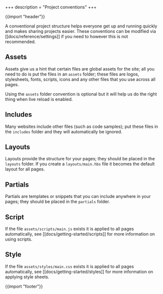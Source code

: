 +++
description = "Project conventions"
+++

{{import "header"}}

A conventional project structure helps everyone get up and running quickly and makes sharing projects easier. These conventions can be modified via [[docs/reference/settings]] if you need to however this is not recommended.

## Assets

Assets give us a hint that certain files are global assets for the site; all you need to do is put the files in an `assets` folder; these files are logos, stylesheets, fonts, scripts, icons and any other files that you use across all pages.

Using the `assets` folder convention is optional but it will help us do the right thing when live reload is enabled.

## Includes

Many websites include other files (such as code samples); put these files in the `includes` folder and they will automatically be ignored.

## Layouts

Layouts provide the structure for your pages; they should be placed in the `layouts` folder. If you create a `layouts/main.hbs` file it becomes the default layout for all pages.

## Partials

Partials are templates or snippets that you can include anywhere in your pages; they should be placed in the `partials` folder.

## Script

If the file `assets/scripts/main.js` exists it is applied to all pages automatically, see [[docs/getting-started/scripts]] for more information on using scripts.

## Style

If the file `assets/styles/main.css` exists it is applied to all pages automatically, see [[docs/getting-started/styles]] for more information on applying style sheets.

{{import "footer"}}
